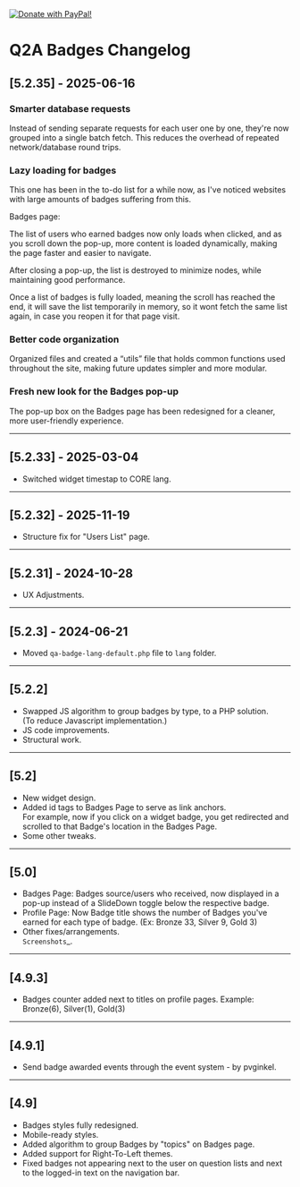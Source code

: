 <a href="https://www.paypal.com/paypalme/chun128" target="_blank"/>
<img src="https://i.ibb.co/Rz9rfk4/bmc-button.png" border="0" alt="Donate with PayPal!"/>
<a/>

# Q2A Badges Changelog

## [5.2.35] - 2025-06-16

### Smarter database requests
Instead of sending separate requests for each user one by one, they're now grouped into a single batch fetch. This reduces the overhead of repeated network/database round trips.  

### Lazy loading for badges
This one has been in the to-do list for a while now, as I've noticed websites with large amounts of badges suffering from this.

Badges page:

The list of users who earned badges now only loads when clicked, and as you scroll down the pop-up, more content is loaded dynamically, making the page faster and easier to navigate.

After closing a pop-up, the list is destroyed to minimize nodes, while maintaining good performance.

Once a list of badges is fully loaded, meaning the scroll has reached the end, it will save the list temporarily in memory, so it wont fetch the same list again, in case you reopen it for that page visit.

### Better code organization
Organized files and created a “utils” file that holds common functions used throughout the site, making future updates simpler and more modular.

### Fresh new look for the Badges pop-up
The pop-up box on the Badges page has been redesigned for a cleaner, more user-friendly experience.

---

## [5.2.33] - 2025-03-04

- Switched widget timestap to CORE lang.

---

## [5.2.32] - 2025-11-19

- Structure fix for "Users List" page.

---

## [5.2.31] - 2024-10-28

- UX Adjustments.

---

## [5.2.3] - 2024-06-21

- Moved `qa-badge-lang-default.php` file to `lang` folder.

---

## [5.2.2]

- Swapped JS algorithm to group badges by type, to a PHP solution.  
  (To reduce Javascript implementation.)
- JS code improvements.
- Structural work.

---

## [5.2]

- New widget design.
- Added id tags to Badges Page to serve as link anchors.  
  For example, now if you click on a widget badge, you get redirected and scrolled to that Badge's location in the Badges Page.
- Some other tweaks.

---

## [5.0]

- Badges Page: Badges source/users who received, now displayed in a pop-up instead of a SlideDown toggle below the respective badge.
- Profile Page: Now Badge title shows the number of Badges you've earned for each type of badge. (Ex: Bronze 33, Silver 9, Gold 3)
- Other fixes/arrangements.  
  `Screenshots`_.

---

## [4.9.3]

- Badges counter added next to titles on profile pages. Example: Bronze(6), Silver(1), Gold(3)

---

## [4.9.1]

- Send badge awarded events through the event system - by pvginkel.

---

## [4.9]

- Badges styles fully redesigned.
- Mobile-ready styles.
- Added algorithm to group Badges by "topics" on Badges page.
- Added support for Right-To-Left themes.
- Fixed badges not appearing next to the user on question lists and next to the logged-in text on the navigation bar.




